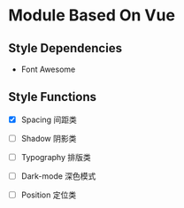 # Module Based On Vue

## Style Dependencies
- Font Awesome

## Style Functions
- [x] Spacing 间距类
- [ ] Shadow 阴影类
- [ ] Typography 排版类
- [ ] Dark-mode 深色模式
- [ ] Position 定位类

